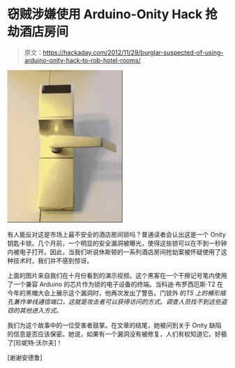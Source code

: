 # 窃贼涉嫌使用 Arduino-Onity Hack 抢劫酒店房间

> 原文：<https://hackaday.com/2012/11/29/burglar-suspected-of-using-arduino-onity-hack-to-rob-hotel-rooms/>

![](img/9381492044b7aad63cfa9599fd0ca79f.png)

有人能反对这是市场上最不安全的酒店房间锁吗？普通读者会认出这是一个 Onity 钥匙卡锁。几个月前，一个明显的安全漏洞被曝光，使得这些锁可以在不到一秒钟内被电子打开。因此，当我们听说休斯顿的一系列酒店房间抢劫案被怀疑使用了这种技术时，我们并不感到惊讶。

上面的图片来自我们在十月份看到的演示视频。这个黑客在一个干擦记号笔内使用了一个兼容 Arduino 的芯片作为锁的电子设备的终端。当科迪·布罗西厄斯·T2 在今年的黑帽大会上展示这个漏洞时，他再次发出了警告。门锁外 的*T5 上的桶形插孔兼作单线通信端口，这就是攻击者可以获得访问的方式。调查人员找不到这些盗窃的其他进入方式。*

我们为这个故事中的一位受害者鼓掌。在文章的结尾，她被问到关于 Onity 缺陷的信息是否应该保密。她说，如果有一个漏洞没有被修复，人们有权知道它。好极了[珍妮特·沃尔夫]！

[谢谢安德鲁]